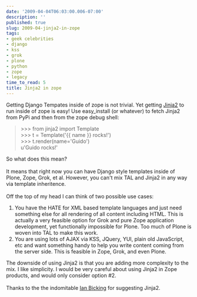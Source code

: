 ```yaml
---
date: '2009-04-04T06:03:00.006-07:00'
description: ''
published: true
slug: 2009-04-jinja2-in-zope
tags:
- geek celebrities
- django
- kss
- grok
- plone
- python
- zope
- legacy
time_to_read: 5
title: Jinja2 in zope
---
```


Getting Django Tempates inside of zope is not trivial. Yet getting <a href="http://jinja.pocoo.org/2/">Jinja2</a> to run inside of zope is easy! Use easy_install (or whatever) to fetch Jinja2 from PyPi and then from the zope debug shell:<br /><blockquote>>>> from jinja2 import Template<br />>>> t = Template('{{ name }} rocks!')<br />>>>  t.render(name='Guido')<br />u'Guido rocks!'</blockquote>So what does this mean?<br /><br />It means that right now you can have Django style templates inside of Plone, Zope, Grok, et al. However, you can't mix TAL and Jinja2 in any way via template inheritence.<br /><br />Off the top of my head I can think of two possible use cases:<br /><ol><li>You have the HATE for XML based template languages and just need something else for all rendering of all content including HTML. This is actually a very feasible option for Grok and pure Zope application development, yet functionally impossible for Plone. Too much of Plone is woven into TAL to make this work.</li><li>You are using lots of AJAX via KSS, JQuery, YUI, plain old JavaScript, etc and want something handy to help you write content coming from the server side. This is feasible in Zope, Grok, and even Plone.</li></ol>The downside of using Jinja2 is that you are adding more complexity to the mix. I like simplicity. I would be very careful about using Jinja2 in Zope products, and would only consider option #2.<br /><br />Thanks to the the indomitable <a href="http://ianbicking.org/">Ian Bicking</a> for suggesting Jinja2.